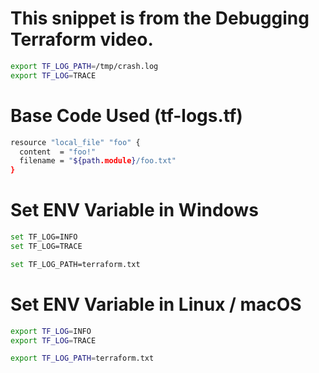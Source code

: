 # This snippet is from the Debugging Terraform video.

```bash
export TF_LOG_PATH=/tmp/crash.log
export TF_LOG=TRACE
```

# Base Code Used (tf-logs.tf)

```bash
resource "local_file" "foo" {
  content  = "foo!"
  filename = "${path.module}/foo.txt"
}
```

# Set ENV Variable in Windows

```bash
set TF_LOG=INFO
set TF_LOG=TRACE

set TF_LOG_PATH=terraform.txt
```

# Set ENV Variable in Linux / macOS

```bash
export TF_LOG=INFO
export TF_LOG=TRACE

export TF_LOG_PATH=terraform.txt
```